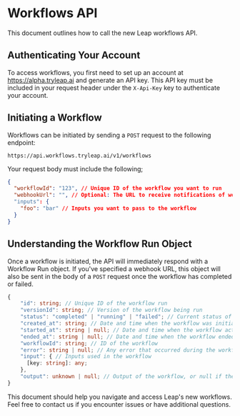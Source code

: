 # Workflows API

This document outlines how to call the new Leap workflows API.

## Authenticating Your Account

To access workflows, you first need to set up an account at https://alpha.tryleap.ai and generate an API key. This API key must be included in your request header under the `X-Api-Key` key to authenticate your account.

## Initiating a Workflow

Workflows can be initiated by sending a `POST` request to the following endpoint:

```text copy
https://api.workflows.tryleap.ai/v1/workflows
```

Your request body must include the following;

```json copy
{
  "workflowId": "123", // Unique ID of the workflow you want to run
  "webhookUrl": "", // Optional: The URL to receive notifications of workflow completion or failure
  "inputs": {
    "foo": "bar" // Inputs you want to pass to the workflow
  }
}
```

## Understanding the Workflow Run Object

Once a workflow is initiated, the API will immediately respond with a Workflow Run object. If you've specified a webhook URL, this object will also be sent in the body of a `POST` request once the workflow has completed or failed.

```ts copy
{
    "id": string; // Unique ID of the workflow run
	"versionId": string; // Version of the workflow being run
	"status": "completed" | "running" | "failed"; // Current status of the workflow
	"created_at": string; // Date and time when the workflow was initiated
    "started_at": string | null; // Date and time when the workflow actually started, if applicable
    "ended_at": string | null; // Date and time when the workflow ended, if applicable
	"workflowId": string; // ID of the workflow
	"error": string | null; // Any error that occurred during the workflow, or null if the workflow completed successfully
    "input": { // Inputs used in the workflow
	  [key: string]: any;
	},
	"output": unknown | null; // Output of the workflow, or null if the workflow failed
}
```

This document should help you navigate and access Leap's new workflows. Feel free to contact us if you encounter issues or have additional questions.
